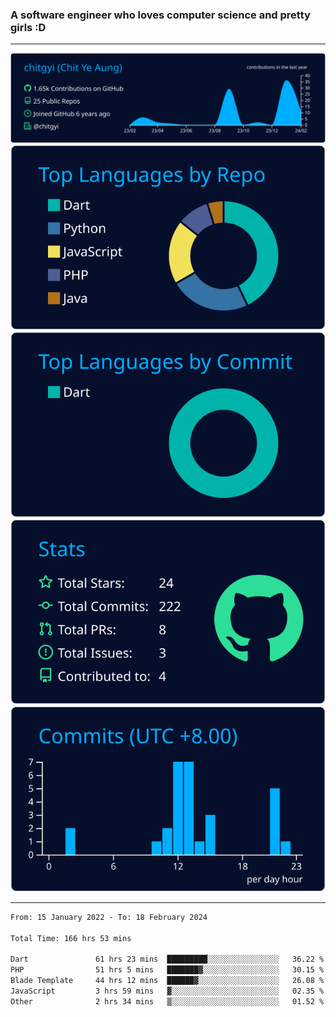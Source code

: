### A software engineer who loves computer science and pretty girls :D

<hr />

[![](https://raw.githubusercontent.com/chitgyi/chitgyi/main/profile-summary-card-output/algolia/0-profile-details.svg)](https://github.com/vn7n24fzkq/github-profile-summary-cards)
[![](https://raw.githubusercontent.com/chitgyi/chitgyi/main/profile-summary-card-output/algolia/1-repos-per-language.svg)](https://github.com/vn7n24fzkq/github-profile-summary-cards) [![](https://raw.githubusercontent.com/chitgyi/chitgyi/main/profile-summary-card-output/algolia/2-most-commit-language.svg)](https://github.com/vn7n24fzkq/github-profile-summary-cards)
[![](https://raw.githubusercontent.com/chitgyi/chitgyi/main/profile-summary-card-output/algolia/3-stats.svg)](https://github.com/vn7n24fzkq/github-profile-summary-cards) [![](https://raw.githubusercontent.com/chitgyi/chitgyi/main/profile-summary-card-output/algolia/4-productive-time.svg)](https://github.com/vn7n24fzkq/github-profile-summary-cards)

<hr />

<!--START_SECTION:waka-->

```txt
From: 15 January 2022 - To: 18 February 2024

Total Time: 166 hrs 53 mins

Dart               61 hrs 23 mins  █████████░░░░░░░░░░░░░░░░   36.22 %
PHP                51 hrs 5 mins   ███████▓░░░░░░░░░░░░░░░░░   30.15 %
Blade Template     44 hrs 12 mins  ██████▓░░░░░░░░░░░░░░░░░░   26.08 %
JavaScript         3 hrs 59 mins   ▓░░░░░░░░░░░░░░░░░░░░░░░░   02.35 %
Other              2 hrs 34 mins   ▒░░░░░░░░░░░░░░░░░░░░░░░░   01.52 %
```

<!--END_SECTION:waka-->
